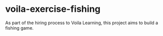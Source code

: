 # voila-exercise-fishing
As part of the hiring process to Voila Learning, this project aims to build a fishing game.
